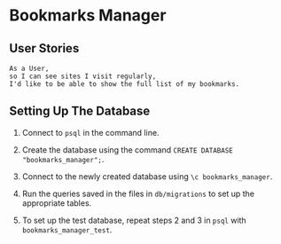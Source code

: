# Bookmarks Manager

## User Stories

```
As a User,
so I can see sites I visit regularly, 
I'd like to be able to show the full list of my bookmarks.
```

## Setting Up The Database

1) Connect to ```psql``` in the command line.

2) Create the database using the command ```CREATE DATABASE "bookmarks_manager";```.

3) Connect to the newly created database using ```\c bookmarks_manager```.

4) Run the queries saved in the files in  ```db/migrations``` to set up the appropriate tables.

5) To set up the test database, repeat steps 2 and 3 in ```psql``` with ```bookmarks_manager_test```.